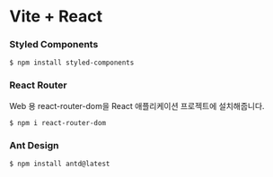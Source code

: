 # Vite + React

### Styled Components

`$ npm install styled-components`

### React Router

Web 용 react-router-dom을 React 애플리케이션 프로젝트에 설치해줍니다.

`$ npm i react-router-dom`

### Ant Design

`$ npm install antd@latest`
